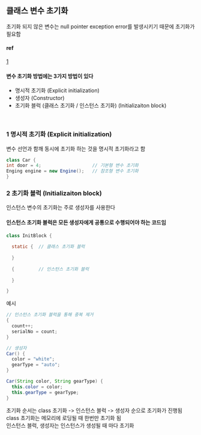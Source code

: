 ## 클래스 변수 초기화
초기화 되지 않은 변수는 null pointer exception error를 발생시키기 때문에 초기화가 필요함 
#### ref
[1](https://doublesprogramming.tistory.com/73)

#### 변수 초기화 방법에는 3가지 방법이 있다
- 명시적 초기화 (Explicit initialization)
- 생성자 (Constructor)
- 초기화 블럭 (클래스 초기화 / 인스턴스 초기화) (Initializaiton block)
<br/>

### 1 명시적 초기화 (Explicit initialization)
변수 선언과 함깨 동시에 초기화 하는 것을 명시적 초기화라고 함
```java
class Car {
int door = 4;                   // 기본형 변수 초기화
Enging engine = new Engine();   // 참조형 변수 초기화
}
```

### 2 초기화 블럭 (Initializaiton block)
인스턴스 변수의 초기화는 주로 생성자를 사용한다
#### 인스턴스 초기화 블럭은 모든 생성자에게 공통으로 수행되어야 하는 코드임
```java
class InitBlock {
  
  static {  // 클래스 초기화 블럭
  
  }
  
  {         // 인스턴스 초기화 블럭
  
  }

}
```
예시
```java
// 인스턴스 초기화 블럭을 통해 중복 제거
{
  count++;
  serialNo = count;
}

// 생성자
Car() {
  color = "white";
  gearType = "auto";
}

Car(String color, String gearType) {
  this.color = color;
  this.gearType = gearType;
}
```

초기화 순서는 class 초기화 -> 인스턴스 블럭 -> 생성자 순으로 초기화가 진행됨 <br/>
class 초기화는 메모리에 로딩될 때 한번만 초기화 됨 <br/>
인스턴스 블럭, 생성자는 인스턴스가 생성될 때 마다 초기화 <br/>
